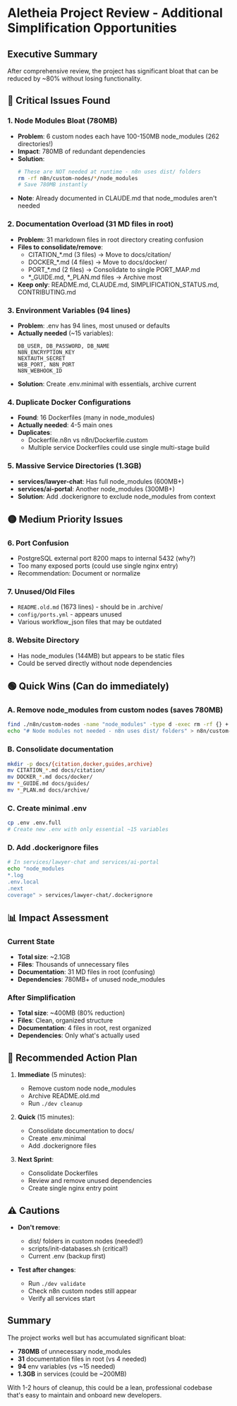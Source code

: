 # Aletheia Project Review - Additional Simplification Opportunities

## Executive Summary
After comprehensive review, the project has significant bloat that can be reduced by ~80% without losing functionality.

## 🔴 Critical Issues Found

### 1. **Node Modules Bloat (780MB)**
- **Problem**: 6 custom nodes each have 100-150MB node_modules (262 directories!)
- **Impact**: 780MB of redundant dependencies
- **Solution**: 
  ```bash
  # These are NOT needed at runtime - n8n uses dist/ folders
  rm -rf n8n/custom-nodes/*/node_modules
  # Save 780MB instantly
  ```
- **Note**: Already documented in CLAUDE.md that node_modules aren't needed

### 2. **Documentation Overload (31 MD files in root)**
- **Problem**: 31 markdown files in root directory creating confusion
- **Files to consolidate/remove**:
  - CITATION_*.md (3 files) → Move to docs/citation/
  - DOCKER_*.md (4 files) → Move to docs/docker/
  - PORT_*.md (2 files) → Consolidate to single PORT_MAP.md
  - *_GUIDE.md, *_PLAN.md files → Archive most
- **Keep only**: README.md, CLAUDE.md, SIMPLIFICATION_STATUS.md, CONTRIBUTING.md

### 3. **Environment Variables (94 lines)**
- **Problem**: .env has 94 lines, most unused or defaults
- **Actually needed** (~15 variables):
  ```
  DB_USER, DB_PASSWORD, DB_NAME
  N8N_ENCRYPTION_KEY
  NEXTAUTH_SECRET
  WEB_PORT, N8N_PORT
  N8N_WEBHOOK_ID
  ```
- **Solution**: Create .env.minimal with essentials, archive current

### 4. **Duplicate Docker Configurations**
- **Found**: 16 Dockerfiles (many in node_modules)
- **Actually needed**: 4-5 main ones
- **Duplicates**:
  - Dockerfile.n8n vs n8n/Dockerfile.custom
  - Multiple service Dockerfiles could use single multi-stage build

### 5. **Massive Service Directories (1.3GB)**
- **services/lawyer-chat**: Has full node_modules (600MB+)
- **services/ai-portal**: Another node_modules (300MB+)
- **Solution**: Add .dockerignore to exclude node_modules from context

## 🟡 Medium Priority Issues

### 6. **Port Confusion**
- PostgreSQL external port 8200 maps to internal 5432 (why?)
- Too many exposed ports (could use single nginx entry)
- Recommendation: Document or normalize

### 7. **Unused/Old Files**
- `README.old.md` (1673 lines) - should be in .archive/
- `config/ports.yml` - appears unused
- Various workflow_json files that may be outdated

### 8. **Website Directory**
- Has node_modules (144MB) but appears to be static files
- Could be served directly without node dependencies

## 🟢 Quick Wins (Can do immediately)

### A. Remove node_modules from custom nodes (saves 780MB)
```bash
find ./n8n/custom-nodes -name "node_modules" -type d -exec rm -rf {} + 2>/dev/null
echo "# Node modules not needed - n8n uses dist/ folders" > n8n/custom-nodes/NODE_MODULES_NOT_NEEDED.txt
```

### B. Consolidate documentation
```bash
mkdir -p docs/{citation,docker,guides,archive}
mv CITATION_*.md docs/citation/
mv DOCKER_*.md docs/docker/
mv *_GUIDE.md docs/guides/
mv *_PLAN.md docs/archive/
```

### C. Create minimal .env
```bash
cp .env .env.full
# Create new .env with only essential ~15 variables
```

### D. Add .dockerignore files
```bash
# In services/lawyer-chat and services/ai-portal
echo "node_modules
*.log
.env.local
.next
coverage" > services/lawyer-chat/.dockerignore
```

## 📊 Impact Assessment

### Current State
- **Total size**: ~2.1GB
- **Files**: Thousands of unnecessary files
- **Documentation**: 31 MD files in root (confusing)
- **Dependencies**: 780MB+ of unused node_modules

### After Simplification
- **Total size**: ~400MB (80% reduction)
- **Files**: Clean, organized structure
- **Documentation**: 4 files in root, rest organized
- **Dependencies**: Only what's actually used

## 🚀 Recommended Action Plan

1. **Immediate** (5 minutes):
   - Remove custom node node_modules
   - Archive README.old.md
   - Run `./dev cleanup`

2. **Quick** (15 minutes):
   - Consolidate documentation to docs/
   - Create .env.minimal
   - Add .dockerignore files

3. **Next Sprint**:
   - Consolidate Dockerfiles
   - Review and remove unused dependencies
   - Create single nginx entry point

## ⚠️ Cautions

- **Don't remove**: 
  - dist/ folders in custom nodes (needed!)
  - scripts/init-databases.sh (critical!)
  - Current .env (backup first)

- **Test after changes**:
  - Run `./dev validate`
  - Check n8n custom nodes still appear
  - Verify all services start

## Summary

The project works well but has accumulated significant bloat:
- **780MB** of unnecessary node_modules
- **31** documentation files in root (vs 4 needed)
- **94** env variables (vs ~15 needed)
- **1.3GB** in services (could be ~200MB)

With 1-2 hours of cleanup, this could be a lean, professional codebase that's easy to maintain and onboard new developers.